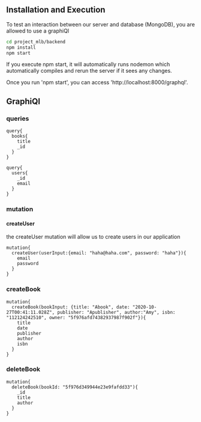 ## Installation and Execution

To test an interaction between our server and database (MongoDB), you are allowed to use a graphiQl

```bash
cd project_mlb/backend
npm install
npm start
```
If you execute npm start, it will automatically runs nodemon which automatically compiles and rerun the server if it sees any changes.

Once you run 'npm start', you can access 'http://localhost:8000/graphql'.

## GraphiQl

### queries
```
query{
  books{
    title
    _id
  }
}
```

```
query{
  users{
    _id
    email
  }
}
```
### mutation

#### createUser
the createUser mutation will allow us to create users in our application
```
mutation{
  createUser(userInput:{email: "haha@haha.com", password: "haha"}){
    email
    password
  }
}
```

### createBook

```
mutation{
  createBook(bookInput: {title: "Abook", date: "2020-10-27T00:41:11.028Z", publisher: "Apublisher", author:"Amy", isbn: "112124242510", owner: "5f976afd74382937987f902f"}){
    title
    date
    publisher
    author
    isbn
  }
}
```

### deleteBook

```
mutation{
  deleteBook(bookId: "5f976d349944e23e9fafdd33"){
    _id
    title
    author
  }
}
```
